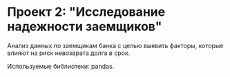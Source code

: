 # Проект 2: "Исследование надежности заемщиков"

Анализ данных по заемщикам банка с целью выявить факторы, которые влияют на риск невозврата долга в срок.

Используемые библиотеки: pandas.
